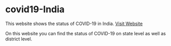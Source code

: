 # covid19-India
This website shows the status of COVID-19 in India.
[Visit Website](https://varun-k-bansal.github.io/covid19-India/)

On this website you can find the status of COVID-19 on state level as well as district level.
